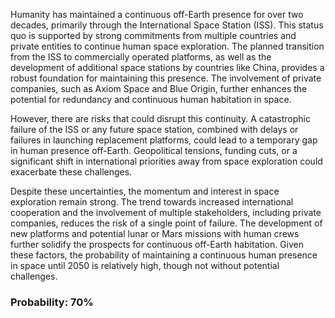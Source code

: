 Humanity has maintained a continuous off-Earth presence for over two decades, primarily through the International Space Station (ISS). This status quo is supported by strong commitments from multiple countries and private entities to continue human space exploration. The planned transition from the ISS to commercially operated platforms, as well as the development of additional space stations by countries like China, provides a robust foundation for maintaining this presence. The involvement of private companies, such as Axiom Space and Blue Origin, further enhances the potential for redundancy and continuous human habitation in space.

However, there are risks that could disrupt this continuity. A catastrophic failure of the ISS or any future space station, combined with delays or failures in launching replacement platforms, could lead to a temporary gap in human presence off-Earth. Geopolitical tensions, funding cuts, or a significant shift in international priorities away from space exploration could exacerbate these challenges.

Despite these uncertainties, the momentum and interest in space exploration remain strong. The trend towards increased international cooperation and the involvement of multiple stakeholders, including private companies, reduces the risk of a single point of failure. The development of new platforms and potential lunar or Mars missions with human crews further solidify the prospects for continuous off-Earth habitation. Given these factors, the probability of maintaining a continuous human presence in space until 2050 is relatively high, though not without potential challenges.

### Probability: 70%